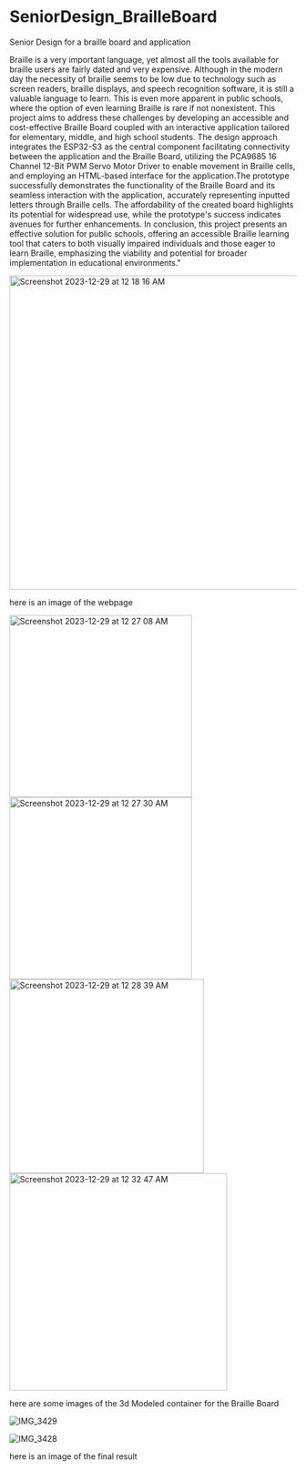 # SeniorDesign_BrailleBoard
Senior Design for a braille board and application


Braille is a very important language, yet almost all the tools available for braille users are fairly dated and very expensive. Although in the modern day the necessity of braille seems to be low due to technology such as screen readers, braille displays, and speech recognition software, it is still a valuable language to learn. This is even more apparent in public schools, where the option of even learning Braille is rare if not nonexistent. This project aims to address these challenges by developing an accessible and cost-effective Braille Board coupled with an interactive application tailored for elementary, middle, and high school students. The design approach integrates the ESP32-S3 as the central component facilitating connectivity between the application and the Braille Board, utilizing the PCA9685 16 Channel 12-Bit PWM Servo Motor Driver to enable movement in Braille cells, and employing an HTML-based interface for the application.The prototype successfully demonstrates the functionality of the Braille Board and its seamless interaction with the application, accurately representing inputted letters through Braille cells. The affordability of the created board highlights its potential for widespread use, while the prototype's success indicates avenues for further enhancements. In conclusion, this project presents an effective solution for public schools, offering an accessible Braille learning tool that caters to both visually impaired individuals and those eager to learn Braille, emphasizing the viability and potential for broader implementation in educational environments."


<img width="552" alt="Screenshot 2023-12-29 at 12 18 16 AM" src="https://github.com/Kairuihu2903/SeniorDesign_BrailleBoard/assets/78373343/e3ac417f-d397-4fa6-a37f-11bd15ec0e60">


here is an image of the webpage


<img width="320" alt="Screenshot 2023-12-29 at 12 27 08 AM" src="https://github.com/Kairuihu2903/SeniorDesign_BrailleBoard/assets/78373343/36fc7a2f-47ea-4ccb-9243-22eb597ece61">


<img width="320" alt="Screenshot 2023-12-29 at 12 27 30 AM" src="https://github.com/Kairuihu2903/SeniorDesign_BrailleBoard/assets/78373343/1c6d379c-cc94-443b-8d79-0d44d25691f3">


<img width="341" alt="Screenshot 2023-12-29 at 12 28 39 AM" src="https://github.com/Kairuihu2903/SeniorDesign_BrailleBoard/assets/78373343/448ca857-0da6-41e2-94fe-bc89b5ceb39c">


<img width="382" alt="Screenshot 2023-12-29 at 12 32 47 AM" src="https://github.com/Kairuihu2903/SeniorDesign_BrailleBoard/assets/78373343/deb86a5b-0569-4b40-ad2e-d8626186c6f9">




here are some images of the 3d Modeled container for the Braille Board


![IMG_3429](https://github.com/Kairuihu2903/SeniorDesign_BrailleBoard/assets/78373343/0eb53a7e-af2b-4832-adbb-002d9161382a)


![IMG_3428](https://github.com/Kairuihu2903/SeniorDesign_BrailleBoard/assets/78373343/4f2232b3-d8ae-4d33-8dc5-59a6f7f1b9fe)



here is an image of the final result
